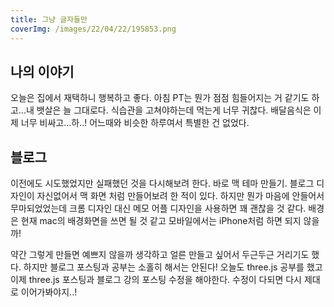 ```yaml
---
title: 그냥 글자들만
coverImg: /images/22/04/22/195853.png
---
```


## 나의 이야기

오늘은 집에서 재택하니 행복하고 좋다. 아침 PT는 뭔가 점점 힘들어지는 거 같기도 하고...내 뱃살은 늘 그대로다. 식습관을 고쳐야하는데 먹는게 너무 귀찮다. 배달음식은 이제 너무 비싸고...하..! 어느때와 비슷한 하루여서 특별한 건 없었다.

## 블로그

이전에도 시도했었지만 실패했던 것을 다시해보려 한다. 바로 맥 테마 만들기. 블로그 디자인이 자신없어서 맥 화면 처럼 만들어보려 한 적이 있다. 하지만 뭔가 마음에 안들어서 무마되었었는데 크롬 디자인 대신 메모 어플 디자인을 사용하면 꽤 괜찮을 것 같다. 배경은 현재 mac의 배경화면을 쓰면 될 것 같고 모바일에서는 iPhone처럼 하면 되지 않을까!

약간 그렇게 만들면 예쁘지 않을까 생각하고 얼른 만들고 싶어서 두근두근 거리기도 했다. 하지만 블로그 포스팅과 공부는 소홀히 해서는 안된다! 오늘도 three.js 공부를 했고 이제 three.js 포스팅과 블로그 강의 포스팅 수정을 해야한다. 수정이 다되면 다시 제대로 이어가봐야지..!
